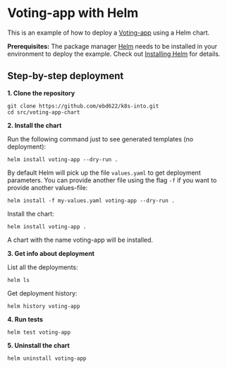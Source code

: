# Voting-app with Helm

This is an example of how to deploy a [Voting-app](https://github.com/ebd622/k8s-into/blob/master/session_4.md) using a Helm chart. 

**Prerequisites:** The package manager [Helm](https://helm.sh/) needs to be installed in your environment to deploy the example. Check out [Installing Helm](https://helm.sh/docs/intro/install/) for details.

## Step-by-step deployment

**1. Clone the repository**
```
git clone https://github.com/ebd622/k8s-into.git
cd src/voting-app-chart
```

**2. Install the chart**

Run the following command just to see generated templates (no deployment):

```
helm install voting-app --dry-run .
```
By default Helm will pick up the file `values.yaml` to get deployment parameters. You can provide another file using the flag `-f` if you want to provide another values-file:

```
helm install -f my-values.yaml voting-app --dry-run .
```

Install the chart:
```
helm install voting-app .
```
A chart with the name voting-app will be installed.
 

**3. Get info about deployment**

List all the deployments:
```
helm ls
```
Get deployment history:
```
helm history voting-app
```

**4. Run tests**

```
helm test voting-app
```

**5. Uninstall the chart**
```
helm uninstall voting-app
```
